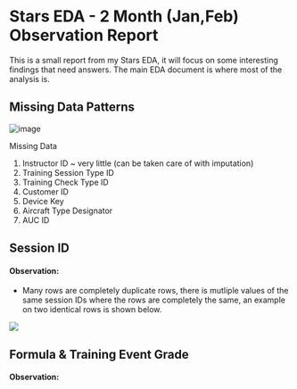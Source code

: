 # Stars EDA - 2 Month (Jan,Feb) Observation Report

This is a small report from my Stars EDA, it will focus on some interesting findings that need answers. The main EDA document is where most of the analysis is.

## Missing Data Patterns

![image](https://user-images.githubusercontent.com/25378211/118280377-285bcc00-b49a-11eb-9923-d8604f171d6f.png)

Missing Data

1. Instructor ID ~ very little (can be taken care of with imputation)
2. Training Session Type ID
3. Training Check Type ID
4. Customer ID
5. Device Key
6. Aircraft Type Designator
7. AUC ID


## Session ID

#### Observation:

- Many rows are completely duplicate rows, there is mutliple values of the same session IDs where the rows are completely the same, an example on two identical rows is shown below.

![](https://user-images.githubusercontent.com/25378211/118283899-da48c780-b49d-11eb-969d-4bf50c9819f1.png)


## Formula & Training Event Grade

#### Observation:
